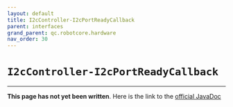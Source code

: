 ```yaml
---
layout: default
title: I2cController-I2cPortReadyCallback
parent: interfaces
grand_parent: qc.robotcore.hardware
nav_order: 30
---
```

# `I2cController-I2cPortReadyCallback`
---
**This page has not yet been written**. Here is the link to the [official JavaDoc](https://ftctechnh.github.io/ftc_app/doc/javadoc/com/qualcomm/robotcore/hardware/I2cController.I2cPortReadyCallback.html)
        